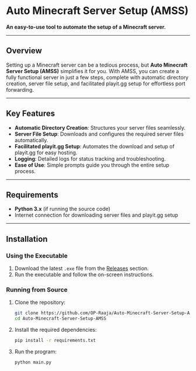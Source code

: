 # Auto Minecraft Server Setup (AMSS)
**An easy-to-use tool to automate the setup of a Minecraft server.**

---

## **Overview**
Setting up a Minecraft server can be a tedious process, but **Auto Minecraft Server Setup (AMSS)** simplifies it for you. With AMSS, you can create a fully functional server in just a few steps, complete with automatic directory creation, server file setup, and facilitated playit.gg setup for effortless port forwarding.

---

## **Key Features**
- **Automatic Directory Creation**: Structures your server files seamlessly.
- **Server File Setup**: Downloads and configures the required server files automatically.
- **Facilitated playit.gg Setup**: Automates the download and setup of playit.gg for easy hosting.
- **Logging**: Detailed logs for status tracking and troubleshooting.
- **Ease of Use**: Simple prompts guide you through the entire setup process.

---

## **Requirements**
- **Python 3.x** (if running the source code)
- Internet connection for downloading server files and playit.gg setup

---

## **Installation**
### **Using the Executable**
1. Download the latest `.exe` file from the [Releases](https://github.com/OP-Raaja/Auto-Minecraft-Server-Setup-AMSS/releases) section.
2. Run the executable and follow the on-screen instructions.

### **Running from Source**
1. Clone the repository:
   ```bash
   git clone https://github.com/OP-Raaja/Auto-Minecraft-Server-Setup-AMSS.git
   cd Auto-Minecraft-Server-Setup-AMSS
2. Install the required dependencies:
    ```bash
    pip install -r requirements.txt
3. Run the program:
    ```bash
    python main.py
